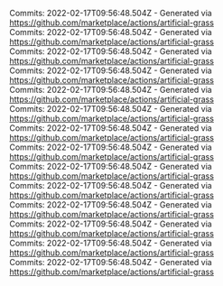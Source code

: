 Commits: 2022-02-17T09:56:48.504Z - Generated via https://github.com/marketplace/actions/artificial-grass
<br>
Commits: 2022-02-17T09:56:48.504Z - Generated via https://github.com/marketplace/actions/artificial-grass
<br>
Commits: 2022-02-17T09:56:48.504Z - Generated via https://github.com/marketplace/actions/artificial-grass
<br>
Commits: 2022-02-17T09:56:48.504Z - Generated via https://github.com/marketplace/actions/artificial-grass
<br>
Commits: 2022-02-17T09:56:48.504Z - Generated via https://github.com/marketplace/actions/artificial-grass
<br>
Commits: 2022-02-17T09:56:48.504Z - Generated via https://github.com/marketplace/actions/artificial-grass
<br>
Commits: 2022-02-17T09:56:48.504Z - Generated via https://github.com/marketplace/actions/artificial-grass
<br>
Commits: 2022-02-17T09:56:48.504Z - Generated via https://github.com/marketplace/actions/artificial-grass
<br>
Commits: 2022-02-17T09:56:48.504Z - Generated via https://github.com/marketplace/actions/artificial-grass
<br>
Commits: 2022-02-17T09:56:48.504Z - Generated via https://github.com/marketplace/actions/artificial-grass
<br>
Commits: 2022-02-17T09:56:48.504Z - Generated via https://github.com/marketplace/actions/artificial-grass
<br>
Commits: 2022-02-17T09:56:48.504Z - Generated via https://github.com/marketplace/actions/artificial-grass
<br>
Commits: 2022-02-17T09:56:48.504Z - Generated via https://github.com/marketplace/actions/artificial-grass
<br>
Commits: 2022-02-17T09:56:48.504Z - Generated via https://github.com/marketplace/actions/artificial-grass
<br>
